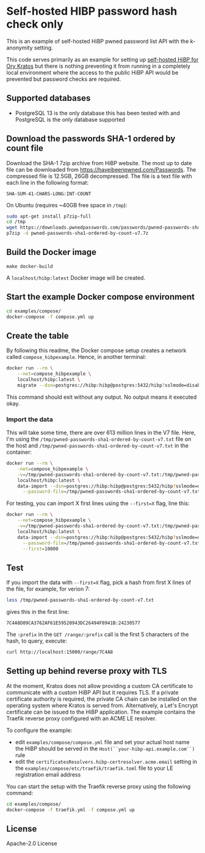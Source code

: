 # Self-hosted HIBP password hash check only

This is an example of self-hosted HiBP pwned password list API with the k-anonymity setting.

This code serves primarily as an example for setting up [self-hosted HiBP for Ory Kratos](https://github.com/ory/kratos/pull/1009#issuecomment-826372061) but there is nothing preventing it from running in a completely local environment where the access to the public HiBP API would be prevented but password checks are required.

## Supported databases

- PostgreSQL 13 is the only database this has been tested with and PostgreSQL is the only database supported

## Download the passwords SHA-1 ordered by count file

Download the SHA-1 7zip archive from HiBP website. The most up to date file can be downloaded from https://haveibeenpwned.com/Passwords. The compressed file is 12.5GB, 26GB decompressed. The file is a text file with each line in the following format:

```
SHA-SUM-41-CHARS-LONG:INT-COUNT
```

On Ubuntu (requires ~40GB free space in `/tmp`):

```sh
sudo apt-get install p7zip-full
cd /tmp
wget https://downloads.pwnedpasswords.com/passwords/pwned-passwords-sha1-ordered-by-count-v7.7z
p7zip -d pwned-passwords-sha1-ordered-by-count-v7.7z
```

## Build the Docker image

```
make docker-build
```

A `localhost/hibp:latest` Docker image will be created.

## Start the example Docker compose environment

```sh
cd examples/compose/
docker-compose -f compose.yml up
```

## Create the table

By following this readme, the Docker compose setup creates a network called `compose_hibpexample`. Hence, in another terminal:

```sh
docker run --rm \
    --net=compose_hibpexample \
    localhost/hibp:latest \
    migrate --dsn=postgres://hibp:hibp@postgres:5432/hibp?sslmode=disable
```

This command should exit without any output. No output means it executed okay.

### Import the data

This will take some time, there are over 613 million lines in the V7 file. Here, I'm using the `/tmp/pwned-passwords-sha1-ordered-by-count-v7.txt` file on the host and `/tmp/pwned-passwords-sha1-ordered-by-count-v7.txt` in the container:

```sh
docker run --rm \
    -net=compose_hibpexample \
    -v=/tmp/pwned-passwords-sha1-ordered-by-count-v7.txt:/tmp/pwned-passwords-sha1-ordered-by-count-v7.txt \
    localhost/hibp:latest \
    data-import --dsn=postgres://hibp:hibp@postgres:5432/hibp?sslmode=disable \
      --password-file=/tmp/pwned-passwords-sha1-ordered-by-count-v7.txt
```

For testing, you can import X first lines using the `--first=X` flag, line this:

```sh
docker run --rm \
    --net=compose_hibpexample \
    -v=/tmp/pwned-passwords-sha1-ordered-by-count-v7.txt:/tmp/pwned-passwords-sha1-ordered-by-count-v7.txt \
    localhost/hibp:latest \
    data-import --dsn=postgres://hibp:hibp@postgres:5432/hibp?sslmode=disable \
      --password-file=/tmp/pwned-passwords-sha1-ordered-by-count-v7.txt \
      --first=10000
```

## Test

If you import the data with `--first=X` flag, pick a hash from first X lines of the file, for example, for verion 7:

```sh
less /tmp/pwned-passwords-sha1-ordered-by-count-v7.txt
```

gives this in the first line:

```
7C4A8D09CA3762AF61E59520943DC26494F8941B:24230577
```

The `:prefix` in the `GET /range/:prefix` call is the first 5 characters of the hash, to query, execute:

```sh
curl http://localhost:15000/range/7C4A8
```

## Setting up behind reverse proxy with TLS

At the moment, Kratos does not allow providing a custom CA certificate to communicate with a custom HiBP API but it requires TLS. If a private certificate authority is required, the private CA chain can be installed on the operating system where Kratos is served from. Alternatively, a Let's Encrypt certificate can be issued to the HiBP application. The example contains the Traefik reverse proxy configured with an ACME LE resolver.

To configure the example:

- edit `examples/compose/compose.yml` file and set your actual host name the HiBP should be served in the `Host(``your-hibp-api.example.com``)` rule
- edit the `certificatesResolvers.hibp-certresolver.acme.email` setting in the `examples/compose/etc/traefik/traefik.toml` file to your LE registration email address

You can start the setup with the Traefik reverse proxy using the following command:

```sh
cd examples/compose/
docker-compose -f traefik.yml -f compose.yml up
```

## License

Apache-2.0 License
